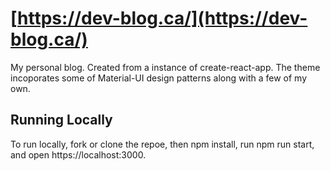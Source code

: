 # [https://dev-blog.ca/](https://dev-blog.ca/)

My personal blog. Created from a instance of create-react-app. The theme incoporates some of Material-UI design patterns along with a few of my own.

## Running Locally

To run locally, fork or clone the repoe, then npm install, run npm run start, and open https://localhost:3000.
